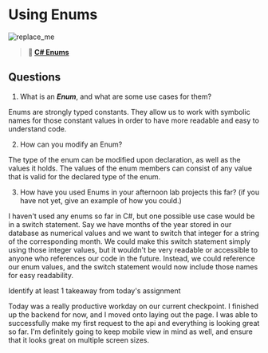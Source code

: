 # Using Enums

![replace_me](https://codeworks.blob.core.windows.net/public/assets/img/illustrations/placeholder.svg)

> **📖 [C# Enums](https://codeworksacademy.com/fs-student-guide/resources/wk10/03-Enums)**

## Questions

1. What is an ***Enum***, and what are some use cases for them?

Enums are strongly typed constants. They allow us to work with symbolic names for those constant values in order to have more readable and easy to understand code. 

2. How can you modify an Enum?

The type of the enum can be modified upon declaration, as well as the values it holds. The values of the enum members can consist of any value that is valid for the declared type of the enum.

3. How have you used Enums in your afternoon lab projects this far? (if you have not yet, give an example of how you could.)

I haven't used any enums so far in C#, but one possible use case would be in a switch statement. Say we have months of the year stored in our database as numerical values and we want to switch that integer for a string of the corresponding month. We could make this switch statement simply using those integer values, but it wouldn't be very readable or accessible to anyone who references our code in the future. Instead, we could reference our enum values, and the switch statement would now include those names for easy readability.



Identify at least 1 takeaway from today's assignment

Today was a really productive workday on our current checkpoint. I finished up the backend for now, and I moved onto laying out the page. I was able to successfully make my first request to the api and everything is looking great so far. I'm definitely going to keep mobile view in mind as well, and ensure that it looks great on multiple screen sizes.